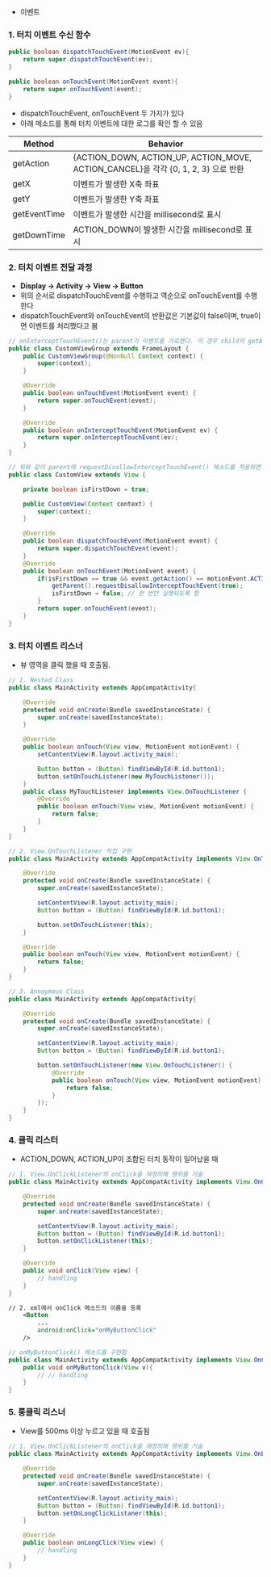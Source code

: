 -   이벤트

### 1. 터치 이벤트 수신 함수

```java
public boolean dispatchTouchEvent(MotionEvent ev){
    return super.dispatchTouchEvent(ev);
}

public boolean onTouchEvent(MotionEvent event){
    return super.onTouchEvent(event);
}
```

-   dispatchTouchEvent, onTouchEvent 두 가지가 있다
-   아래 메소드를 통해 터치 이벤트에 대한 로그를 확인 할 수 있음

| Method       | Behavior                                                                           |
| ------------ | ---------------------------------------------------------------------------------- |
| getAction    | {ACTION_DOWN, ACTION_UP, ACTION_MOVE, ACTION_CANCEL}을 각각 {0, 1, 2, 3} 으로 반환 |
| getX         | 이벤트가 발생한 X축 좌표                                                           |
| getY         | 이벤트가 발생한 Y축 좌표                                                           |
| getEventTime | 이벤트가 발생한 시간을 millisecond로 표시                                          |
| getDownTime  | ACTION_DOWN이 발생한 시간을 millisecond로 표시                                     |

### 2. 터치 이벤트 전달 과정

-   <strong>Display -> Activity -> View -> Button</strong>
-   위의 순서로 dispatchTouchEvent를 수행하고 역순으로 onTouchEvent를 수행한다
-   dispatchTouchEvent와 onTouchEvent의 반환값은 기본값이 false이며, true이면 이벤트를 처리했다고 봄

```java
// onInterceptTouchEvent()는 parent가 이벤트를 가로챈다. 이 경우 child의 getAction 반환값은 ACTION_CANCEL가 된다
public class CustomViewGroup extends FrameLayout {
    public CustomViewGroup(@NonNull Context context) {
        super(context);
    }

    @Override
    public boolean onTouchEvent(MotionEvent event) {
        return super.onTouchEvent(event);
    }

    @Override
    public boolean onInterceptTouchEvent(MotionEvent ev) {
        return super.onInterceptTouchEvent(ev);
    }
}

// 위와 같이 parent에 requestDisallowInterceptTouchEvent() 메소드를 적용하면 이벤트를 가로채지 않도록 요구 할 수 있다
public class CustomView extends View {

    private boolean isFirstDown = true;

    public CustomView(Context context) {
        super(context);
    }

    @Override
    public boolean dispatchTouchEvent(MotionEvent event) {
        return super.dispatchTouchEvent(event);
    }
    @Override
    public boolean onTouchEvent(MotionEvent event) {
        if(isFirstDown == true && event.getAction() == motionEvent.ACTION_DOWN){
            getParent().requestDisallowInterceptTouchEvent(true);
            isFirstDown = false; // 한 번만 실행되도록 함
        }
        return super.onTouchEvent(event);
    }
}
```

### 3. 터치 이벤트 리스너

-   뷰 영역을 클릭 했을 때 호출됨.

```java
// 1. Nested Class
public class MainActivity extends AppCompatActivity{

    @Override
    protected void onCreate(Bundle savedInstanceState) {
        super.onCreate(savedInstanceState);
    }

    @Override
    public boolean onTouch(View view, MotionEvent motionEvent) {
        setContentView(R.layout.activity_main);

        Button button = (Button) findViewById(R.id.button1);
        button.setOnTouchListener(new MyTouchListener());
    }
    public class MyTouchListener implements View.OnTouchListener {
        @Override
        public boolean onTouch(View view, MotionEvent motionEvent) {
            return false;
        }
    }
}

// 2. View.OnTouchListener 직접 구현
public class MainActivity extends AppCompatActivity implements View.OnTouchListener{

    @Override
    protected void onCreate(Bundle savedInstanceState) {
        super.onCreate(savedInstanceState);

        setContentView(R.layout.activity_main);
        Button button = (Button) findViewById(R.id.button1);

        button.setOnTouchListener(this);
    }

    @Override
    public boolean onTouch(View view, MotionEvent motionEvent) {
        return false;
    }
}

// 3. Annoymous Class
public class MainActivity extends AppCompatActivity{

    @Override
    protected void onCreate(Bundle savedInstanceState) {
        super.onCreate(savedInstanceState);

        setContentView(R.layout.activity_main);
        Button button = (Button) findViewById(R.id.button1);

        button.setOnTouchListener(new View.OnTouchListener() {
            @Override
            public boolean onTouch(View view, MotionEvent motionEvent) {
                return false;
            }
        });
    }
}
```

### 4. 클릭 리스터

-   ACTION_DOWN, ACTION_UP이 조합된 터치 동작이 일어났을 때

```java
// 1. View.OnClickListener의 onClick을 재정의해 행위를 기술
public class MainActivity extends AppCompatActivity implements View.OnClickListener{

    @Override
    protected void onCreate(Bundle savedInstanceState) {
        super.onCreate(savedInstanceState);

        setContentView(R.layout.activity_main);
        Button button = (Button) findViewById(R.id.button1);
        button.setOnClickListener(this);
    }

    @Override
    public void onClick(View view) {
        // handling
    }
}
```

```xml
// 2. xml에서 onClick 메소드의 이름을 등록
    <Button
        ...
        android:onClick="onMyButtonClick"
    />
```

```java
// onMyButtonClick() 메소드를 구현함
public class MainActivity extends AppCompatActivity implements View.OnClickListener{
    public void onMyButtonClick(View v){
        // // handling
    }
}
```

### 5. 롱클릭 리스너

-   View를 500ms 이상 누르고 있을 때 호출됨

```java
// 1. View.OnClickListener의 onClick을 재정의해 행위를 기술
public class MainActivity extends AppCompatActivity implements View.OnLongClickListaner{

    @Override
    protected void onCreate(Bundle savedInstanceState) {
        super.onCreate(savedInstanceState);

        setContentView(R.layout.activity_main);
        Button button = (Button) findViewById(R.id.button1);
        button.setOnLongClickListaner(this);
    }

    @Override
    public boolean onLongClick(View view) {
        // handling
    }
}
```
